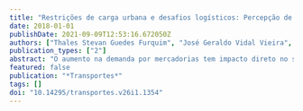 ```yaml
---
title: "Restrições de carga urbana e desafios logísticos: Percepção de varejistas e motoristas em Sorocaba"
date: 2018-01-01
publishDate: 2021-09-09T12:53:16.672050Z
authors: ["Thales Stevan Guedes Furquim", "José Geraldo Vidal Vieira", "Renata Magalhães Oliveira"]
publication_types: ["2"]
abstract: "O aumento na demanda por mercadorias tem impacto direto no sistema de distribui­ção de cargas nos centros urbanos, o que resulta em desafios logísticos para as empre­sas de transporte e para os varejistas durante o recebimento dessas mercadorias. O objetivo deste artigo é analisar quais são as maiores dificuldades no recebimento das mercadorias referentes às restrições locais e aos desafios logísticos, sob o ponto de vista dos varejistas e transportadores. Um levantamento de dados foi feito com os ato­res na região central da cidade de Sorocaba. Os dados foram analisados por meio de estatística descritiva, análise de correlação e análise fatorial com o objetivo de enten­der os principais fatores logísticos que interferem na entrega/recebimento das merca­dorias. Como resultado, percebe-se que a principal restrição é a falta de local disponí­vel para entrega/recebimento de mercadorias nos estabelecimentos e os principais de­safios logísticos são referentes à infraestrutura do local e entregas fora do horário co­mercial."
featured: false
publication: "*Transportes*"
tags: []
doi: "10.14295/transportes.v26i1.1354"
---
```



